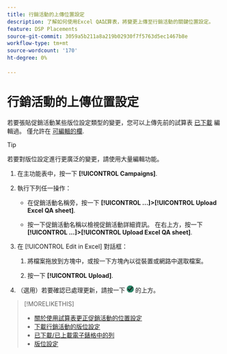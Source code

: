 ```yaml
---
title: 行銷活動的上傳位置設定
description: 了解如何使用Excel QA試算表，將變更上傳至行銷活動的關鍵位置設定。
feature: DSP Placements
source-git-commit: 3059a5b211a8a219b02930f7f5763d5ec1467b8e
workflow-type: tm+mt
source-wordcount: '170'
ht-degree: 0%

---
```


# 行銷活動的上傳位置設定

若要張貼促銷活動某些版位設定類型的變更，您可以上傳先前的試算表 [已下載](qa-sheet-download.md) 編輯過。 僅允許在 [可編輯的欄](qa-sheet-columns.md).

>[!TIP]
>
>若要對版位設定進行更廣泛的變更，請使用大量編輯功能。<!-- add link once we have help on it -->

1. 在主功能表中，按一下 **[!UICONTROL Campaigns]**.

1. 執行下列任一操作：

   * 在促銷活動名稱旁，按一下 **[!UICONTROL ...]>[!UICONTROL Upload Excel QA sheet]**.

   * 按一下促銷活動名稱以檢視促銷活動詳細資訊。 在右上方，按一下 **[!UICONTROL ...]>[!UICONTROL Upload Excel QA sheet]**.

1. 在 [!UICONTROL Edit in Excel] 對話框：

   1. 將檔案拖放到方塊中，或按一下方塊內以從裝置或網路中選取檔案。

   1. 按一下 **[!UICONTROL Upload]**.

1. （選用）若要確認已處理更新，請按一下 ![工作](/help/dsp/assets/downloads.png) 的上方。

>[!MORELIKETHIS]
>
>* [關於使用試算表更正促銷活動的位置設定](qa-about.md)
>* [下載行銷活動的版位設定](qa-sheet-download.md)
>* [已下載/已上載電子錶格中的列](qa-sheet-columns.md)
>* [版位設定](/help/dsp/campaign-management/placements/placement-settings.md)

